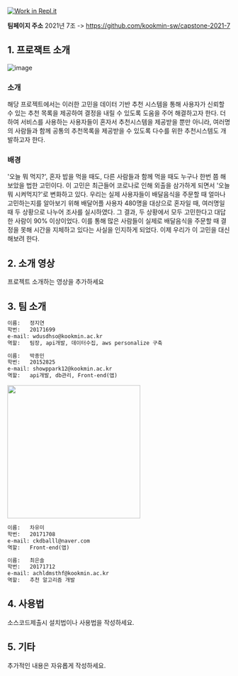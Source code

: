 [![Work in Repl.it](https://classroom.github.com/assets/work-in-replit-14baed9a392b3a25080506f3b7b6d57f295ec2978f6f33ec97e36a161684cbe9.svg)](https://classroom.github.com/online_ide?assignment_repo_id=350772&assignment_repo_type=GroupAssignmentRepo)


**팀페이지 주소** 2021년 7조 -> https://github.com/kookmin-sw/capstone-2021-7

## 1. 프로잭트 소개
![image](https://user-images.githubusercontent.com/28581506/113533270-7a424400-9608-11eb-8d37-2df600ed9afd.png)


### 소개
해당 프로젝트에서는 이러한 고민을 데이터 기반 추천 시스템을 통해 사용자가 신뢰할 수 있는 추천 목록을 제공하여 결정을 내릴 수 있도록 도움을 주어 해결하고자 한다. 더하여 서비스를 사용하는 사용자들이 혼자서 추천시스템을 제공받을 뿐만 아니라, 여러명의 사람들과 함께 공통의 추천목록을 제공받을 수 있도록 다수를 위한 추천시스템도 개발하고자 한다.

### 배경
'오늘 뭐 먹지?', 혼자 밥을 먹을 때도, 다른 사람들과 함께 먹을 때도 누구나 한번 쯤 해보았을 법한 고민이다. 이 고민은 최근들어 코로나로 인해 외출을 삼가하게 되면서 '오늘 뭐 시켜먹지?'로 변화하고 있다. 우리는 실제 사용자들이 배달음식을 주문할 때 얼마나 고민하는지를 알아보기 위해 배달어플 사용자 480명을 대상으로 혼자일 때, 여러명일 때 두 상황으로 나누어 조사를 실시하였다. 그 결과, 두 상황에서 모두 고민한다고 대답한 사람이 90% 이상이었다. 이를 통해 많은 사람들이 실제로 배달음식을 주문할 때 결정을 못해 시간을 지체하고 있다는 사실을 인지하게 되었다. 이제 우리가 이 고민을 대신 해보려 한다. 


## 2. 소개 영상

프로젝트 소개하는 영상을 추가하세요


## 3. 팀 소개

```markdown
이름:   정지연
학번:   20171699
e-mail: wdusdhso@kookmin.ac.kr
역할:   팀장, api개발, 데이터수집, aws personalize 구축
```

```markdown
이름:   박종민
학번:   20152825
e-mail: showppark12@kookmin.ac.kr
역할:   api개발, db관리, Front-end(앱)
```

<img src = "https://user-images.githubusercontent.com/28581506/113860511-1626a800-97e1-11eb-95f7-c8a8f6497b3a.jpg" width="300px">

```markdown
이름:   차유미
학번:   20171708
e-mail: ckdballl@naver.com
역할:   Front-end(앱)
```

```markdown
이름:   최은솔
학번:   20171712
e-mail: achldmsthf@kookmin.ac.kr
역할:   추천 알고리즘 개발
```


## 4. 사용법

소스코드제출시 설치법이나 사용법을 작성하세요.


## 5. 기타

추가적인 내용은 자유롭게 작성하세요.

